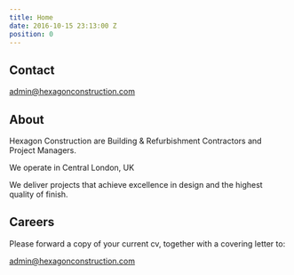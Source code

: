 ```yaml
---
title: Home
date: 2016-10-15 23:13:00 Z
position: 0
---
```


## Contact

[admin@hexagonconstruction.com](mailto:admin@hexagonconstruction.com)

## About

Hexagon Construction are Building & Refurbishment Contractors and Project Managers.

We operate in Central London, UK

We deliver projects that achieve excellence in design and the highest quality of finish.

## Careers

Please forward a copy of your current cv, together with a covering letter to:

[admin@hexagonconstruction.com](mailto:admin@hexagonconstruction.com)
